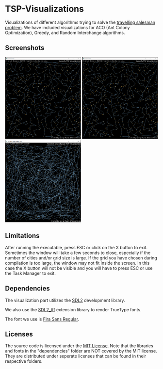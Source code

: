 # TSP-Visualizations
 Visualizations of different algorithms trying to solve the [travelling salesman problem](https://en.wikipedia.org/wiki/Travelling_salesman_problem). We have included visualizations for ACO (Ant Colony Optimization), Greedy, and Random Interchange algorithms. 

## Screenshots
<img src="images/Greedy_screenshot.png" width = "250"> <img src="images/Greedy_screenshot.png" width = "250"> <img src="images/Random_Interchange_screenshot.png" width = "250">

## Limitations
After running the executable, press ESC or click on the X button to exit. Sometimes the window will take a few seconds to close, especially if the number of cities and/or grid size is large.
If the grid you have chosen during compilation is too large, the window may not fit inside the screen. In this case the X button will not be visible and you will have to press ESC or use the Task Manager to exit.


## Dependencies
The visualization part utilizes the [SDL2](https://www.libsdl.org/) development library.

We also use the [SDL2_tff](https://www.libsdl.org/projects/SDL_ttf/) extension library to render TrueType fonts.

The font we use is [Fira Sans Regular](https://github.com/mozilla/Fira).

## Licenses
The source code is licensed under the [MIT License](https://tldrlegal.com/license/mit-license).
Note that the libraries and fonts in the "dependencies" folder are NOT covered by the MIT license. They are distributed under seperate licenses that can be found in their respective folders.
